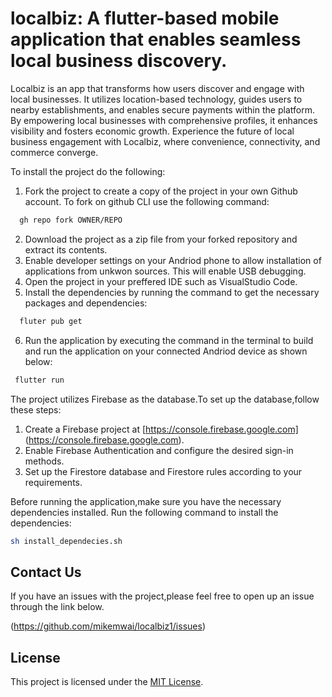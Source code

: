 # localbiz: A flutter-based mobile application that enables seamless local business discovery.

Localbiz is an  app that transforms how users discover and engage with local businesses. It utilizes location-based technology, guides users to nearby establishments, and enables secure payments within the platform. By empowering local businesses with comprehensive profiles, it enhances visibility and fosters economic growth. Experience the future of local business engagement with Localbiz, where convenience, connectivity, and commerce converge.

To install the project do the following:
1. Fork the project to create a copy of the project in your own Github account.
To fork on github CLI use the following command: 

```sh
  gh repo fork OWNER/REPO
  ```

2. Download the project as a zip file from your forked repository and extract its contents.
3. Enable developer settings on your Andriod phone to allow installation of applications from unkwon sources. This will enable USB debugging.
4. Open the project in your preffered IDE such as VisualStudio Code.
5. Install the dependencies by running the command  to get the necessary packages and dependencies: 

```sh
  fluter pub get
  ```


6. Run the application by executing the command in the terminal to build and run the application on your connected Andriod device as shown below:  

```sh
 flutter run
  ```




The project utilizes Firebase as the database.To set up the database,follow these steps:
1. Create a Firebase project at [https://console.firebase.google.com]
   (https://console.firebase.google.com).
2. Enable Firebase Authentication and configure the desired sign-in methods.
3. Set up the Firestore database and Firestore rules according to your requirements.


Before running the application,make sure you have the necessary dependencies installed.
Run the following command to install the dependencies:

  ```sh
  sh install_dependecies.sh
  ```


## Contact Us
If you have an issues with the project,please feel free to open up an issue through the link below.

 (https://github.com/mikemwai/localbiz1/issues)


## License
This project is licensed under the [MIT License](LICENSE).

